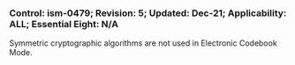 ### Control: ism-0479; Revision: 5; Updated: Dec-21; Applicability: ALL; Essential Eight: N/A
<p>Symmetric cryptographic algorithms are not used in Electronic Codebook Mode.</p>